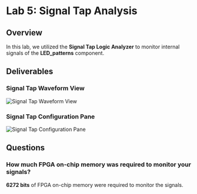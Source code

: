 # Lab 5: Signal Tap Analysis

## Overview
In this lab, we utilized the **Signal Tap Logic Analyzer** to monitor internal signals of the **LED_patterns** component.

## Deliverables

### Signal Tap Waveform View
![Signal Tap Waveform View](../assets/Signal_Tap_SC.png)

### Signal Tap Configuration Pane
![Signal Tap Configuration Pane](/assets/Signal_Tab_Config_Pane.png)

## Questions

### How much FPGA on-chip memory was required to monitor your signals?
**6272 bits** of FPGA on-chip memory were required to monitor the signals.
